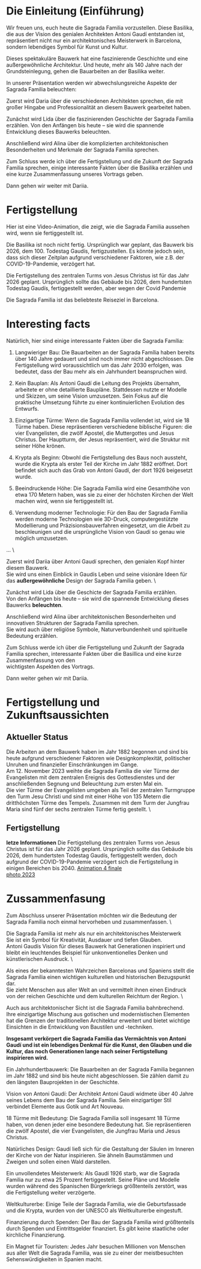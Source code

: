 <!--
# Gliederung
1.  {self}  "Einleitung"
2.  dariia  "Antoni Gaudi"
3.  lida    "Geschichte der Sagrada Familia"
4.  alyna   "Architektonishe Merkmale"
5.  alyna   "Symbolik und Bedeutung"
6.  {self} "Fertigstellung und Zukunftsaussichten"
7.  {self}  "Fazit"
8. Interesting facts
-->

# Die Einleitung (Einführung)
<!-- Einleitung = kurz über Sagrada Familia -->

Wir freuen uns, euch heute die Sagrada Familia vorzustellen.
Diese Basilika, die aus der Vision des genialen Architekten Antoni Gaudí entstanden ist, repräsentiert nicht nur ein architektonisches Meisterwerk in Barcelona, sondern lebendiges Symbol für Kunst und Kultur.

Dieses spektakuläre Bauwerk  hat eine faszinierende Geschichte und eine außergewöhnliche Architektur. Und heute, mehr als 140 Jahre nach der Grundsteinlegung, gehen die Bauarbeiten an der Basilika weiter.

<!-- Gliederung -->
In unserer Präsentation werden wir abwechslungsreiche Aspekte der Sagrada Familia beleuchten:

Zuerst wird Daria über die verschiedenen Architekten sprechen, die mit großer Hingabe und Professionalität an diesem Bauwerk gearbeitet haben.

Zunächst wird Lida über die faszinierenden Geschichte der Sagrada Familia erzählen. 
Von den Anfängen bis heute – sie wird die spannende Entwicklung dieses Bauwerks beleuchten.

Anschließend wird Alina über die komplizierten architektonischen Besonderheiten und Merkmale der Sagrada Familia sprechen.

Zum Schluss werde ich über die Fertigstellung und die Zukunft der Sagrada Familia sprechen, einige interessante Fakten über die Basilika erzählen und eine kurze Zusammenfassung unseres Vortrags geben.

Dann gehen wir weiter mit Dariia.

# Fertigstellung
Hier ist eine Video-Animation, die zeigt, wie die Sagrada Familia aussehen wird, wenn sie fertiggestellt ist.

Die Basilika ist noch nicht fertig. Ursprünglich war geplant, das Bauwerk bis 2026, dem 100. Todestag Gaudís, fertigzustellen. Es könnte jedoch sein, dass sich dieser Zeitplan aufgrund verschiedener Faktoren, wie z.B. der COVID-19-Pandemie, verzögert hat.

Die Fertigstellung des zentralen Turms von Jesus Christus ist für das Jahr 2026 geplant.
Ursprünglich sollte das Gebäude bis 2026, dem hundertsten Todestag Gaudís, fertiggestellt werden, aber wegen der Covid Pandemie

Die Sagrada Familia ist das beliebteste Reiseziel in Barcelona.

# Interesting facts
Natürlich, hier sind einige interessante Fakten über die Sagrada Família:

1. Langwieriger Bau: Die Bauarbeiten an der Sagrada Família haben bereits über 140 Jahre gedauert und sind noch immer nicht abgeschlossen. Die Fertigstellung wird voraussichtlich um das Jahr 2030 erfolgen, was bedeutet, dass der Bau mehr als ein Jahrhundert beanspruchen wird.

2. Kein Bauplan: Als Antoni Gaudí die Leitung des Projekts übernahm, arbeitete er ohne detaillierte Baupläne. Stattdessen nutzte er Modelle und Skizzen, um seine Vision umzusetzen. Sein Fokus auf die praktische Umsetzung führte zu einer kontinuierlichen Evolution des Entwurfs.

3. Einzigartige Türme: Wenn die Sagrada Família vollendet ist, wird sie 18 Türme haben. Diese repräsentieren verschiedene biblische Figuren: die vier Evangelisten, die zwölf Apostel, die Muttergottes und Jesus Christus. Der Hauptturm, der Jesus repräsentiert, wird die Struktur mit seiner Höhe krönen.

4. Krypta als Beginn: Obwohl die Fertigstellung des Baus noch aussteht, wurde die Krypta als erster Teil der Kirche im Jahr 1882 eröffnet. Dort befindet sich auch das Grab von Antoni Gaudí, der dort 1926 beigesetzt wurde.

5. Beeindruckende Höhe: Die Sagrada Família wird eine Gesamthöhe von etwa 170 Metern haben, was sie zu einer der höchsten Kirchen der Welt machen wird, wenn sie fertiggestellt ist.

6. Verwendung moderner Technologie: Für den Bau der Sagrada Família werden moderne Technologien wie 3D-Druck, computergestützte Modellierung und Präzisionsbauverfahren eingesetzt, um die Arbeit zu beschleunigen und die ursprüngliche Vision von Gaudí so genau wie möglich umzusetzen.



... \
<!-- Struktur / Gliederung -->
<!-- Dariia -->
Zuerst wird Dariia über Antoni Gaudí sprechen, den genialen Kopf hinter diesem Bauwerk. \
Sie wird uns einen Einblick in Gaudís Leben und seine visionäre Ideen für das **außergewöhnliche** Design der Sagrada Familia geben. \
<!-- Lida -->
Zunächst wird Lida über die Geschicte der Sagrada Familia erzählen. \
Von den Anfängen bis heute – sie wird die spannende Entwicklung dieses Bauwerks **beleuchten**.
<!-- Alina -->
Anschließend wird Alina über architektonischen Besonderheiten und innovativen Strukturen der Sagrada Familia sprechen. \
Sie wird auch über religiöse Symbole, Naturverbundenheit und spirituelle Bedeutung erzählen.

<!-- ich -->
Zum Schluss werde ich über die Fertigstellung und Zukunft der Sagrada Familia sprechen, interessante Fakten über die Basillica und eine kurze Zusammenfassung von den \
wichtigsten Aspekten des Vortrags.

Dann weiter gehen wir mit Dariia.

# Fertigstellung und Zukunftsaussichten
## Aktueller Status
Die Arbeiten an dem Bauwerk haben im Jahr 1882 begonnen und sind bis heute aufgrund verschiedener Faktoren wie Designkomplexität, politischer Unruhen und finanzieller Einschränkungen im Gange. \
Am 12. November 2023 weihte die Sagrada Família die vier Türme der Evangelisten mit dem zentralen Ereignis des Gottesdienstes und der anschließenden Segnung und Beleuchtung zum ersten Mal ein. \
Die vier Türme der Evangelisten umgeben als Teil der zentralen Turmgruppe den Turm Jesu Christi und sind mit einer Höhe von 135 Metern die dritthöchsten Türme des Tempels. Zusammen mit dem Turm der Jungfrau Maria sind fünf der sechs zentralen Türme fertig gestellt. \

## Fertigstellung
**letze Informationen**
Die Fertigstellung des zentralen Turms von Jesus Christus ist für das Jahr 2026 geplant.
Ursprünglich sollte das Gebäude bis 2026, dem hundertsten Todestag Gaudís, fertiggestellt werden, doch aufgrund der COVID-19-Pandemie verzögert sich die Fertigstellung in einigen Bereichen bis 2040.
[Animation 4 finale](https://www.dezeen.com/2013/10/02/animation-shows-completion-of-antoni-gaudis-sagrada-familia/) \
[photo 2023](https://en.wikipedia.org/wiki/File:ES-BCN-sagr-fam-mod-01_-_updated.jpg)

# Zussammenfasung
Zum Abschluss unserer Präsentation möchten wir die Bedeutung der Sagrada Familia noch einmal hervorheben und zusammenfassen. \

Die Sagrada Familia ist mehr als nur ein architektonisches Meisterwerk \
Sie ist ein Symbol für Kreativität, Ausdauer und tiefen Glauben. \
Antoni Gaudís Vision für dieses Bauwerk hat Generationen inspiriert und bleibt ein leuchtendes Beispiel für unkonventionelles Denken und künstlerischen Ausdruck. \

Als eines der bekanntesten Wahrzeichen Barcelonas und Spaniens stellt die Sagrada Familia einen wichtigen kulturellen und historischen Bezugspunkt dar. \
Sie zieht Menschen aus aller Welt an und vermittelt ihnen einen Eindruck von der reichen Geschichte und dem kulturellen Reichtum der Region. \

Auch aus architektonischer Sicht ist die Sagrada Familia bahnbrechend. \
Ihre einzigartige Mischung aus gotischen und modernistischen Elementen hat die Grenzen der traditionellen Architektur erweitert und bietet wichtige Einsichten in die Entwicklung von Baustilen und -techniken.

**Insgesamt verkörpert die Sagrada Familia das Vermächtnis von Antoni Gaudí und ist ein lebendiges Denkmal für die Kunst, den Glauben und die Kultur, das noch Generationen lange nach seiner Fertigstellung inspirieren wird.**


Ein Jahrhundertbauwerk: Die Bauarbeiten an der Sagrada Familia begannen im Jahr 1882 und sind bis heute nicht abgeschlossen. Sie zählen damit zu den längsten Bauprojekten in der Geschichte.

Vision von Antoni Gaudí: Der Architekt Antoni Gaudí widmete über 40 Jahre seines Lebens dem Bau der Sagrada Familia. Sein einzigartiger Stil verbindet Elemente aus Gotik und Art Nouveau.

18 Türme mit Bedeutung: Die Sagrada Familia soll insgesamt 18 Türme haben, von denen jeder eine besondere Bedeutung hat. Sie repräsentieren die zwölf Apostel, die vier Evangelisten, die Jungfrau Maria und Jesus Christus.

Natürliches Design: Gaudí ließ sich für die Gestaltung der Säulen im Inneren der Kirche von der Natur inspirieren. Sie ähneln Baumstämmen und Zweigen und sollen einen Wald darstellen.

Ein unvollendetes Meisterwerk: Als Gaudí 1926 starb, war die Sagrada Familia nur zu etwa 25 Prozent fertiggestellt. Seine Pläne und Modelle wurden während des Spanischen Bürgerkriegs größtenteils zerstört, was die Fertigstellung weiter verzögerte.

Weltkulturerbe: Einige Teile der Sagrada Familia, wie die Geburtsfassade und die Krypta, wurden von der UNESCO als Weltkulturerbe eingestuft.

Finanzierung durch Spenden: Der Bau der Sagrada Familia wird größtenteils durch Spenden und Eintrittsgelder finanziert. Es gibt keine staatliche oder kirchliche Finanzierung.

Ein Magnet für Touristen: Jedes Jahr besuchen Millionen von Menschen aus aller Welt die Sagrada Familia, was sie zu einer der meistbesuchten Sehenswürdigkeiten in Spanien macht.




